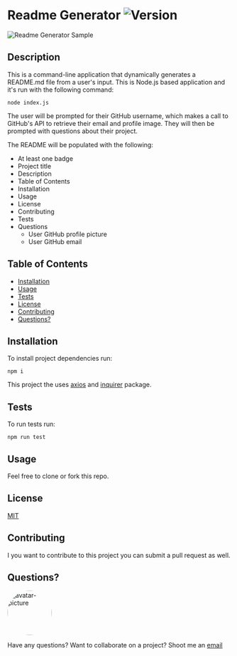 
# Readme Generator ![Version](https://img.shields.io/github/package-json/v/yarocruz/readme-generator)

![Readme Generator Sample](readme-generator.gif)

## Description

This is a command-line application that dynamically generates a README.md file from a user's input. This is Node.js based application and it's run with the following command:

```
node index.js
```

The user will be prompted for their GitHub username, which makes a call to GitHub's API to retrieve their email and profile image. They will then be prompted with questions about their project.

The README will be populated with the following:

- At least one badge
- Project title
- Description
- Table of Contents
- Installation
- Usage
- License
- Contributing
- Tests
- Questions
    - User GitHub profile picture
    - User GitHub email


## Table of Contents

* [Installation](#installation)
* [Usage](#usage)
* [Tests](#tests)
* [License](#license)
* [Contributing](#contributing)
* [Questions?](#questions)

## Installation

To install project dependencies run:

```
npm i
```

This project the uses [axios]() and [inquirer]() package. 

## Tests

To run tests run:

```
npm run test
```

## Usage

Feel free to clone or fork this repo.

## License

[MIT](LICENSE) 

## Contributing

I you want to contribute to this project you can submit a pull request as well.

## Questions?

<img src="https://avatars1.githubusercontent.com/u/12175310?v=4" alt="avatar-picture" style="border-radius: 50px" width="100px" />

Have any questions? Want to collaborate on a project? Shoot me an [email](yarocruz@gmail.com)
  